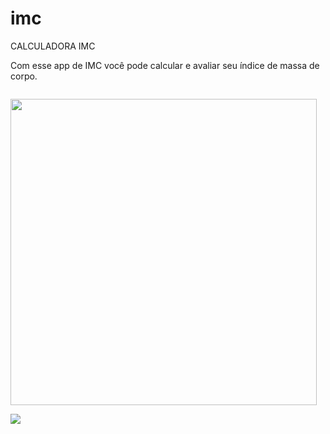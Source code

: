 # imc
 CALCULADORA IMC
 
 Com esse app de IMC você pode calcular e avaliar seu índice de massa de corpo.

<p align="left">
<code>
<img src="https://github.com/carloscar117/imc/tree/master/assets/img1.jpeg" height="490px">
</code>
<code>
<img src="https://github.com/carloscar117/imc/tree/master/assets/img2.jpeg">
</code>
</p>
